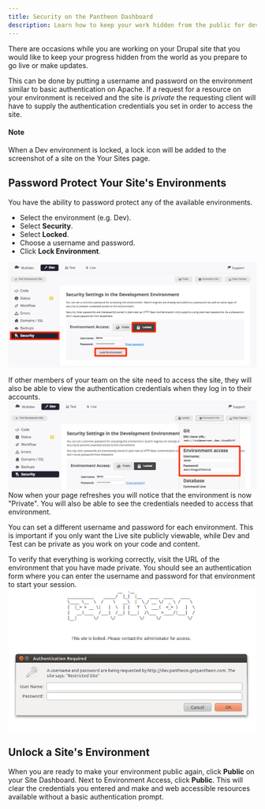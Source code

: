 ```yaml
---
title: Security on the Pantheon Dashboard
description: Learn how to keep your work hidden from the public for development or updates.
---
```

There are occasions while you are working on your Drupal site that you would like to keep your progress hidden from the world as you prepare to go live or make updates.

This can be done by putting a username and password on the environment similar to basic authentication on Apache. If a request for a resource on your environment is received and the site is _private_ the requesting client will have to supply the authentication credentials you set in order to access the site.

<div class="alert alert-info" role="alert">
<h4>Note</h4>When a Dev environment is locked, a lock icon will be added to the screenshot of a site on the Your Sites page.</div>

## Password Protect Your Site's Environments


You have the ability to password protect any of the available environments.

- Select the environment (e.g. Dev).
- Select **Security**.
- Select **Locked**.
- Choose a username and password.
- Click **Lock Environment**.

![Lock environment](/source/assets/images/lock-environment.png)

If other members of your team on the site need to access the site, they will also be able to view the authentication credentials when they log in to their accounts.
![Credentials](/source/assets/images/environment-access.png)
Now when your page refreshes you will notice that the environment is now "Private". You will also be able to see the credentials needed to access that environment.

You can set a different username and password for each environment. This is important if you only want the Live site publicly viewable, while Dev and Test can be private as you work on your code and content.

To verify that everything is working correctly, visit the URL of the environment that you have made private. You should see an authentication form where you can enter the username and password for that environment to start your session.  
![Locked site example](/source/assets/images/desk_images/62465.png)
## Unlock a Site's Environment
When you are ready to make your environment public again, click **Public** on your Site Dashboard. Next to Environment Access, click **Public**.
This will clear the credentials you entered and make and web accessible resources available without a basic authentication prompt.
